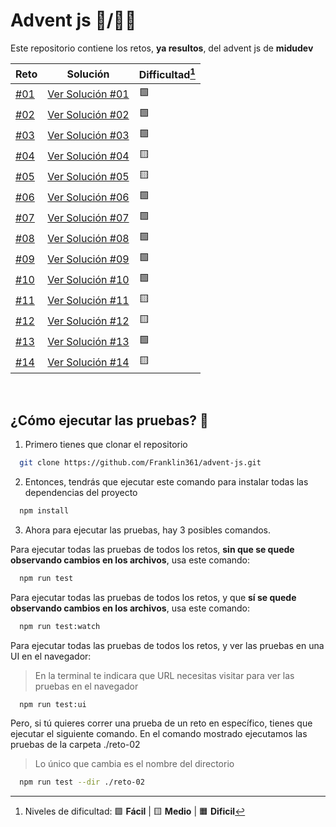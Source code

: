 # Advent js 🎄/👨‍💻

Este repositorio contiene los retos, **ya resultos**, del advent js de **midudev**

| Reto                                           | Solución                                                                                               | Difficultad[^1] |
| ---------------------------------------------- | ------------------------------------------------------------------------------------------------------ | --------------- |
| [#01](https://adventjs.dev/challenges/2023/1)  | [Ver Solución #01](https://github.com/Franklin361/advent-js/blob/main/advent-js-2023/reto-01/index.ts) | 🟩              |
| [#02](https://adventjs.dev/challenges/2023/2)  | [Ver Solución #02](https://github.com/Franklin361/advent-js/blob/main/advent-js-2023/reto-02/index.ts) | 🟩              |
| [#03](https://adventjs.dev/challenges/2023/3)  | [Ver Solución #03](https://github.com/Franklin361/advent-js/blob/main/advent-js-2023/reto-03/index.ts) | 🟩              |
| [#04](https://adventjs.dev/challenges/2023/4)  | [Ver Solución #04](https://github.com/Franklin361/advent-js/blob/main/advent-js-2023/reto-04/index.ts) | 🟨              |
| [#05](https://adventjs.dev/challenges/2023/5)  | [Ver Solución #05](https://github.com/Franklin361/advent-js/blob/main/advent-js-2023/reto-05/index.ts) | 🟨              |
| [#06](https://adventjs.dev/challenges/2023/6)  | [Ver Solución #06](https://github.com/Franklin361/advent-js/blob/main/advent-js-2023/reto-06/index.ts) | 🟩              |
| [#07](https://adventjs.dev/challenges/2023/7)  | [Ver Solución #07](https://github.com/Franklin361/advent-js/blob/main/advent-js-2023/reto-07/index.ts) | 🟩              |
| [#08](https://adventjs.dev/challenges/2023/8)  | [Ver Solución #08](https://github.com/Franklin361/advent-js/blob/main/advent-js-2023/reto-08/index.ts) | 🟩              |
| [#09](https://adventjs.dev/challenges/2023/9)  | [Ver Solución #09](https://github.com/Franklin361/advent-js/blob/main/advent-js-2023/reto-09/index.ts) | 🟩              |
| [#10](https://adventjs.dev/challenges/2023/10) | [Ver Solución #10](https://github.com/Franklin361/advent-js/blob/main/advent-js-2023/reto-10/index.ts) | 🟩              |
| [#11](https://adventjs.dev/challenges/2023/11) | [Ver Solución #11](https://github.com/Franklin361/advent-js/blob/main/advent-js-2023/reto-11/index.ts) | 🟨              |
| [#12](https://adventjs.dev/challenges/2023/12) | [Ver Solución #12](https://github.com/Franklin361/advent-js/blob/main/advent-js-2023/reto-12/index.ts) | 🟨              |
| [#13](https://adventjs.dev/challenges/2023/13) | [Ver Solución #13](https://github.com/Franklin361/advent-js/blob/main/advent-js-2023/reto-13/index.ts) | 🟩              |
| [#14](https://adventjs.dev/challenges/2023/14) | [Ver Solución #14](https://github.com/Franklin361/advent-js/blob/main/advent-js-2023/reto-14/index.ts) | 🟨              |

[^1]: Niveles de dificultad: 🟩 **Fácil** | 🟨 **Medio** | 🟧 **Dificil**

</br>

## ¿Cómo ejecutar las pruebas? 🧪

1. Primero tienes que clonar el repositorio

```bash
  git clone https://github.com/Franklin361/advent-js.git
```

2. Entonces, tendrás que ejecutar este comando para instalar todas las dependencias del proyecto

```bash
  npm install
```

3. Ahora para ejecutar las pruebas, hay 3 posibles comandos.

Para ejecutar todas las pruebas de todos los retos, **sin que se quede observando cambios en los archivos**, usa este comando:

```bash
  npm run test
```

Para ejecutar todas las pruebas de todos los retos, y que **sí se quede observando cambios en los archivos**, usa este comando:

```bash
  npm run test:watch
```

Para ejecutar todas las pruebas de todos los retos, y ver las pruebas en una UI en el navegador:

> En la terminal te indicara que URL necesitas visitar para ver las pruebas en el navegador

```bash
  npm run test:ui
```

Pero, si tú quieres correr una prueba de un reto en específico, tienes que ejecutar el siguiente comando.
En el comando mostrado ejecutamos las pruebas de la carpeta ./reto-02

> Lo único que cambia es el nombre del directorio

```bash
  npm run test --dir ./reto-02
```
